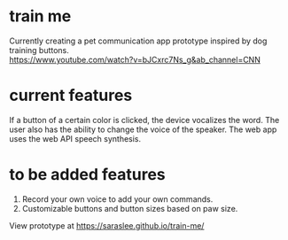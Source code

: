 # train me
Currently creating a pet communication app prototype inspired by dog training buttons.  
https://www.youtube.com/watch?v=bJCxrc7Ns_g&ab_channel=CNN


# current features
If a button of a certain color is clicked, the device vocalizes the word.  The user also has the ability to change the voice of the speaker.  The web app uses the web API speech synthesis.  

# to be added features 
1) Record your own voice to add your own commands.
2) Customizable buttons and button sizes based on paw size.


View prototype at https://saraslee.github.io/train-me/

